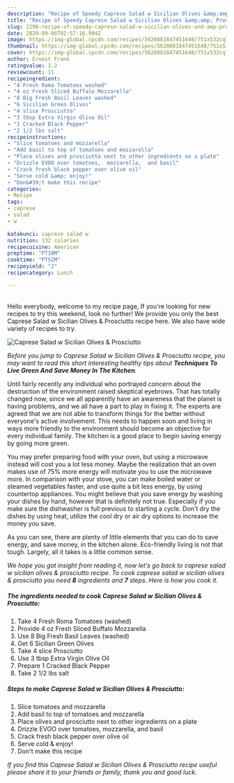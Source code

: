 ```yaml
---
description: "Recipe of Speedy Caprese Salad w Sicilian Olives &amp;amp; Prosciutto"
title: "Recipe of Speedy Caprese Salad w Sicilian Olives &amp;amp; Prosciutto"
slug: 2296-recipe-of-speedy-caprese-salad-w-sicilian-olives-and-amp-prosciutto
date: 2020-09-06T02:57:16.994Z
image: https://img-global.cpcdn.com/recipes/5628881847451648/751x532cq70/caprese-salad-w-sicilian-olives-prosciutto-recipe-main-photo.jpg
thumbnail: https://img-global.cpcdn.com/recipes/5628881847451648/751x532cq70/caprese-salad-w-sicilian-olives-prosciutto-recipe-main-photo.jpg
cover: https://img-global.cpcdn.com/recipes/5628881847451648/751x532cq70/caprese-salad-w-sicilian-olives-prosciutto-recipe-main-photo.jpg
author: Ernest Frank
ratingvalue: 3.2
reviewcount: 11
recipeingredient:
- "4 Fresh Roma Tomatoes washed"
- "4 oz Fresh Sliced Buffalo Mozzarella"
- "8 Big Fresh Basil Leaves washed"
- "6 Sicilian Green Olives"
- "4 slice Prosciutto"
- "3 tbsp Extra Virgin Olive Oil"
- "1 Cracked Black Pepper"
- "2 1/2 lbs salt"
recipeinstructions:
- "Slice tomatoes and mozzarella"
- "Add basil to top of tomatoes and mozzarella"
- "Place olives and prosciutto next to other ingredients on a plate"
- "Drizzle EVOO over tomatoes,  mozzarella,  and basil"
- "Crack fresh black pepper over olive oil"
- "Serve cold &amp; enjoy!"
- "Don&#39;t make this recipe"
categories:
- Recipe
tags:
- caprese
- salad
- w

katakunci: caprese salad w 
nutrition: 132 calories
recipecuisine: American
preptime: "PT10M"
cooktime: "PT52M"
recipeyield: "2"
recipecategory: Lunch

---
```

<br>
Hello everybody, welcome to my recipe page, If you're looking for new recipes to try this weekend, look no further! We provide you only the best Caprese Salad w Sicilian Olives &amp; Prosciutto recipe here. We also have wide variety of recipes to try.
<br>


![Caprese Salad w Sicilian Olives &amp; Prosciutto](https://img-global.cpcdn.com/recipes/5628881847451648/751x532cq70/caprese-salad-w-sicilian-olives-prosciutto-recipe-main-photo.jpg)

<i>Before you jump to Caprese Salad w Sicilian Olives &amp; Prosciutto recipe, you may want to read this short interesting healthy tips about 
<strong>Techniques To Live Green And Save Money In The Kitchen</strong>.</i>
</br>

Until fairly recently any individual who portrayed concern about the destruction of the environment raised skeptical eyebrows. That has totally changed now, since we all apparently have an awareness that the planet is having problems, and we all have a part to play in fixing it. The experts are agreed that we are not able to transform things for the better without everyone's active involvement. This needs to happen soon and living in ways more friendly to the environment should become an objective for every individual family. The kitchen is a good place to begin saving energy by going more green.

You may prefer preparing food with your oven, but using a microwave instead will cost you a lot less money. Maybe the realization that an oven makes use of 75% more energy will motivate you to use the microwave more. In comparison with your stove, you can make boiled water or steamed vegetables faster, and use quite a bit less energy, by using countertop appliances. You might believe that you save energy by washing your dishes by hand, however that is definitely not true. Especially if you make sure the dishwasher is full previous to starting a cycle. Don't dry the dishes by using heat, utilize the cool dry or air dry options to increase the money you save.

As you can see, there are plenty of little elements that you can do to save energy, and save money, in the kitchen alone. Eco-friendly living is not that tough. Largely, all it takes is a little common sense.


<i>We hope you got insight from reading it, now let's go back to caprese salad w sicilian olives &amp; prosciutto recipe. To cook caprese salad w sicilian olives &amp; prosciutto you need <strong>8</strong> ingredients and <strong>7</strong> steps. Here is how you cook it.
</i>

##### The ingredients needed to cook Caprese Salad w Sicilian Olives &amp; Prosciutto:

1. Take 4 Fresh Roma Tomatoes (washed)
1. Provide 4 oz Fresh Sliced Buffalo Mozzarella
1. Use 8 Big Fresh Basil Leaves (washed)
1. Get 6 Sicilian Green Olives
1. Take 4 slice Prosciutto
1. Use 3 tbsp Extra Virgin Olive Oil
1. Prepare 1 Cracked Black Pepper
1. Take 2 1/2 lbs salt


##### Steps to make Caprese Salad w Sicilian Olives &amp; Prosciutto:

1. Slice tomatoes and mozzarella
1. Add basil to top of tomatoes and mozzarella
1. Place olives and prosciutto next to other ingredients on a plate
1. Drizzle EVOO over tomatoes,  mozzarella,  and basil
1. Crack fresh black pepper over olive oil
1. Serve cold &amp; enjoy!
1. Don&#39;t make this recipe


<i>If you find this Caprese Salad w Sicilian Olives &amp; Prosciutto recipe useful please share it to your friends or family, thank you and good luck.</i>
